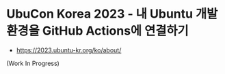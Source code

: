 # UbuCon Korea 2023 - 내 Ubuntu 개발환경을 GitHub Actions에 연결하기

* https://2023.ubuntu-kr.org/ko/about/

(Work In Progress)
